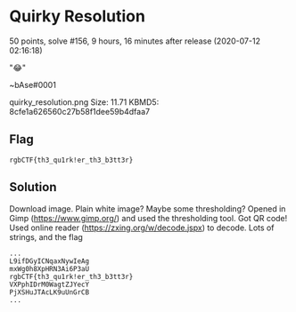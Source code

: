 # Quirky Resolution
50 points, solve #156, 9 hours, 16 minutes after release (2020-07-12 02:16:18)

":joy:"

~bAse#0001

quirky_resolution.png Size: 11.71 KBMD5: 8cfe1a626560c27b58f1dee59b4dfaa7


## Flag
```shell
rgbCTF{th3_qu1rk!er_th3_b3tt3r}
```

## Solution
Download image. Plain white image? Maybe some thresholding? Opened in Gimp (https://www.gimp.org/) and used the thresholding tool. Got QR code! Used online reader (https://zxing.org/w/decode.jspx) to decode. Lots of strings, and the flag
```shell
...
L9ifDGyICNqaxNywIeAg
mxWg0h8XpHRN3Ai6P3aU
rgbCTF{th3_qu1rk!er_th3_b3tt3r}
VXPphIDrM0WagtZJYecY
PjXSHuJTAcLK9uUnGrCB
...
